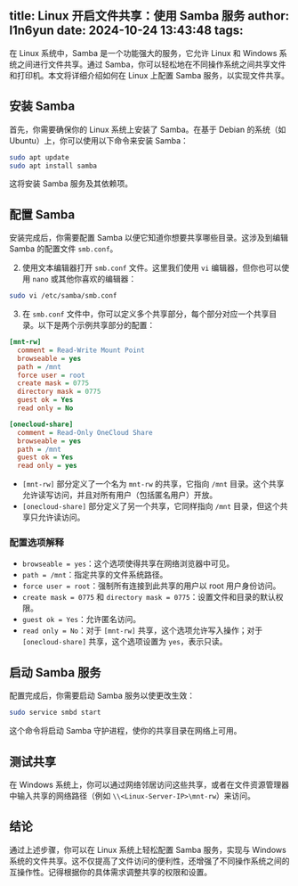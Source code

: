 title: Linux 开启文件共享：使用 Samba 服务
author: l1n6yun
date: 2024-10-24 13:43:48
tags:
---
在 Linux 系统中，Samba 是一个功能强大的服务，它允许 Linux 和 Windows 系统之间进行文件共享。通过 Samba，你可以轻松地在不同操作系统之间共享文件和打印机。本文将详细介绍如何在 Linux 上配置 Samba 服务，以实现文件共享。

## 安装 Samba

首先，你需要确保你的 Linux 系统上安装了 Samba。在基于 Debian 的系统（如 Ubuntu）上，你可以使用以下命令来安装 Samba：

```bash
sudo apt update
sudo apt install samba
```

这将安装 Samba 服务及其依赖项。

## 配置 Samba

安装完成后，你需要配置 Samba 以便它知道你想要共享哪些目录。这涉及到编辑 Samba 的配置文件 `smb.conf`。

2.  使用文本编辑器打开 `smb.conf` 文件。这里我们使用 `vi` 编辑器，但你也可以使用 `nano` 或其他你喜欢的编辑器：

```bash
sudo vi /etc/samba/smb.conf
```

3.  在 `smb.conf` 文件中，你可以定义多个共享部分，每个部分对应一个共享目录。以下是两个示例共享部分的配置：

```ini
[mnt-rw]
  comment = Read-Write Mount Point
  browseable = yes
  path = /mnt
  force user = root
  create mask = 0775
  directory mask = 0775
  guest ok = Yes
  read only = No

[onecloud-share]
  comment = Read-Only OneCloud Share
  browseable = yes
  path = /mnt
  guest ok = Yes
  read only = yes
```

-   `[mnt-rw]` 部分定义了一个名为 `mnt-rw` 的共享，它指向 `/mnt` 目录。这个共享允许读写访问，并且对所有用户（包括匿名用户）开放。
-   `[onecloud-share]` 部分定义了另一个共享，它同样指向 `/mnt` 目录，但这个共享只允许读访问。

### 配置选项解释

-   `browseable = yes`：这个选项使得共享在网络浏览器中可见。
-   `path = /mnt`：指定共享的文件系统路径。
-   `force user = root`：强制所有连接到此共享的用户以 root 用户身份访问。
-   `create mask = 0775` 和 `directory mask = 0775`：设置文件和目录的默认权限。
-   `guest ok = Yes`：允许匿名访问。
-   `read only = No`：对于 `[mnt-rw]` 共享，这个选项允许写入操作；对于 `[onecloud-share]` 共享，这个选项设置为 `yes`，表示只读。

## 启动 Samba 服务

配置完成后，你需要启动 Samba 服务以使更改生效：

```bash
sudo service smbd start
```

这个命令将启动 Samba 守护进程，使你的共享目录在网络上可用。

## 测试共享

在 Windows 系统上，你可以通过网络邻居访问这些共享，或者在文件资源管理器中输入共享的网络路径（例如 `\\<Linux-Server-IP>\mnt-rw`）来访问。

## 结论

通过上述步骤，你可以在 Linux 系统上轻松配置 Samba 服务，实现与 Windows 系统的文件共享。这不仅提高了文件访问的便利性，还增强了不同操作系统之间的互操作性。记得根据你的具体需求调整共享的权限和设置。